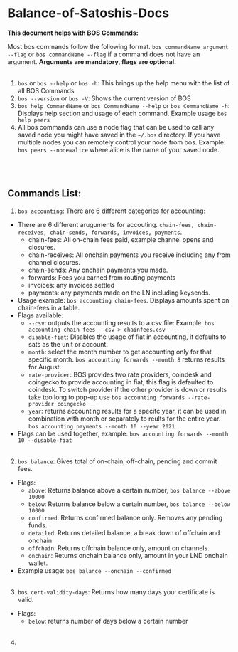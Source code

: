 # Balance-of-Satoshis-Docs

**This document helps with BOS Commands:**

Most bos commands follow the following format.
`bos commandName argument --flag` or `bos commandName --flag` if a command does not have an argument. 
**Arguments are mandatory, flags are optional.** <br> </br>



1. `bos` or `bos --help` or `bos -h`: This brings up the help menu with the list of all BOS Commands
2. `bos --version` or `bos -V`: Shows the current version of BOS
3. `bos help CommandName` or `bos CommandName --help` or `bos CommandName -h`: Displays help section and usage of each command. Example usage `bos help peers`
4. All bos commands can use a node flag that can be used to call any saved node you might have saved in the `~/.bos` directory. If you have multiple nodes you can remotely control your node from bos. Example: `bos peers --node=alice` where alice is the name of your saved node.

<br></br>
## Commands List:

1. `bos accounting`: There are 6 different categories for accounting:
- There are 6 different aruguments for accouting. `chain-fees, chain-receives, chain-sends, forwards, invoices, payments`.
  - chain-fees: All on-chain fees paid, example channel opens and closures.
  - chain-receives: All onchain payments you receive including any from channel closures.
  - chain-sends: Any onchain payments you made.
  - forwards: Fees you earned from routing payments
  - invoices: any invoices settled
  - payments: any payments made on the LN including keysends.
- Usage example: `bos accounting chain-fees`. Displays amounts spent on chain-fees in a table.
- Flags available: 
  - `--csv`: outputs the accounting results to a csv file: Example: `bos accounting chain-fees --csv > chainfees.csv`
  - `disable-fiat`: Disables the usage of fiat in accounting, it defaults to sats as the unit or account.
  - `month`: select the month number to get accounting only for that specific month. `bos accounting forwards --month 8` returns results for August.
  - `rate-provider`: BOS provides two rate providers, coindesk and coingecko to provide accounting in fiat, this flag is defaulted to coindesk. To switch provider if the other provider is down or results take too long to pop-up use `bos accounting forwards --rate-provider coingecko`
  - `year`: returns accounting results for a specifc year, it can be used in combination with month or separately to reults for the entire year. `bos accounting payments --month 10 --year 2021`
- Flags can be used together, example: `bos accounting forwards --month 10 --disable-fiat`
<br></br>

2. `bos balance`: Gives total of on-chain, off-chain, pending and commit fees.
- Flags:
  - `above`: Returns balance above a certain number, `bos balance --above 10000`
  - `below`: Returns balance below a certain number, `bos balance --below 10000`
  - `confirmed`: Returns confirmed balance only. Removes any pending funds.
  - `detailed`: Returns detailed balance, a break down of offchain and onchain
  - `offchain`: Returns offchain balance only, amount on channels.
  - `onchain`: Returns onchain balance only, amount in your LND onchain wallet.
- Example usage: `bos balance --onchain --confirmed`
<br></br>

3. `bos cert-validity-days`: Returns how many days your certificate is valid.
- Flags: 
  - `below`: returns number of days below a certain number
<br></br>

4. 



